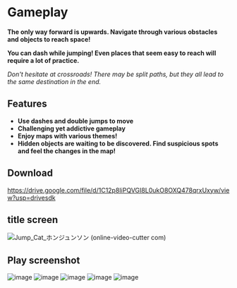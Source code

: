 # Gameplay

**The only way forward is upwards. Navigate through various obstacles and objects to reach space!**


**You can dash while jumping! Even places that seem easy to reach will require a lot of practice.**

*Don't hesitate at crossroads! There may be split paths, but they all lead to the same destination in the end.*


## Features

- **Use dashes and double jumps to move**
- **Challenging yet addictive gameplay**
- **Enjoy maps with various themes!**
- **Hidden objects are waiting to be discovered. Find suspicious spots and feel the changes in the map!**


## Download
https://drive.google.com/file/d/1C12p8IiPQVGI8L0ukO8OXQ478qrxUxyw/view?usp=drivesdk


## title screen
![Jump_Cat_ホンジュンソン (online-video-cutter com)](https://github.com/arrogantant/Maxwell_the_cat/assets/109032080/f4083dd2-e252-49a0-b4e2-30ef99ad02da)

## Play screenshot
![image](https://github.com/arrogantant/Maxwell_the_cat/assets/109032080/6ff0e422-af31-46ec-ac2e-2d226839381a)
![image](https://github.com/arrogantant/Maxwell_the_cat/assets/109032080/4ff643e6-79c4-4037-a48e-72dc63e4e1e7)
![image](https://github.com/arrogantant/Maxwell_the_cat/assets/109032080/1af7803d-a681-4ec6-9c00-1b4a1cd7d436)
![image](https://github.com/arrogantant/Maxwell_the_cat/assets/109032080/156c0d2e-0622-4239-bd7e-50639eed0bee)
![image](https://github.com/arrogantant/Maxwell_the_cat/assets/109032080/8e3a1a2f-55e4-480c-82a1-d5d0bcf9455e)
